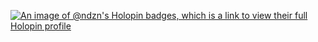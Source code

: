 [![An image of @ndzn's Holopin badges, which is a link to view their full Holopin profile](https://holopin.me/ndzn)](https://holopin.io/@ndzn)